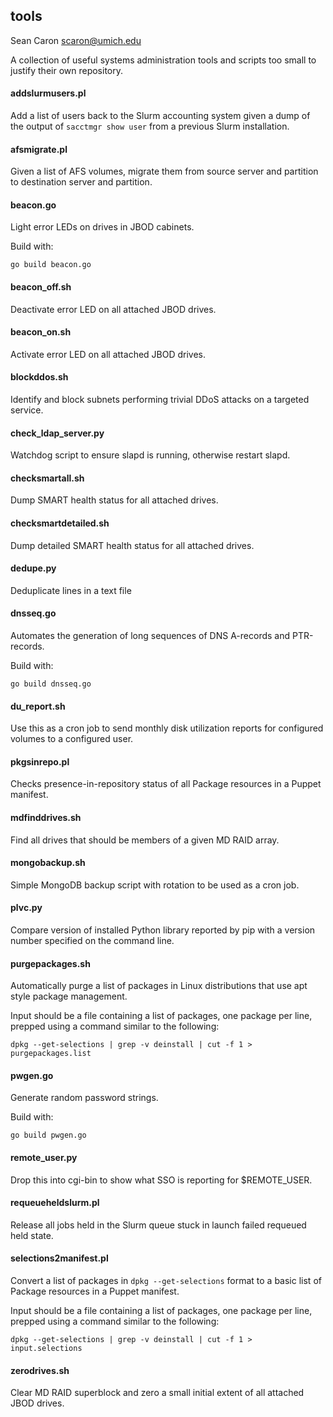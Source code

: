 tools
-----

Sean Caron <scaron@umich.edu>

A collection of useful systems administration tools and scripts too small to justify their own repository.

#### addslurmusers.pl

Add a list of users back to the Slurm accounting system given a dump of the output of ```sacctmgr show user``` from a previous Slurm installation.

#### afsmigrate.pl

Given a list of AFS volumes, migrate them from source server and partition to destination server and partition.

#### beacon.go

Light error LEDs on drives in JBOD cabinets.

Build with:

```
go build beacon.go
```

#### beacon_off.sh

Deactivate error LED on all attached JBOD drives.

#### beacon_on.sh

Activate error LED on all attached JBOD drives.

#### blockddos.sh

Identify and block subnets performing trivial DDoS attacks on a targeted service.

#### check_ldap_server.py

Watchdog script to ensure slapd is running, otherwise restart slapd.

#### checksmartall.sh

Dump SMART health status for all attached drives.

#### checksmartdetailed.sh

Dump detailed SMART health status for all attached drives. 

#### dedupe.py

Deduplicate lines in a text file

#### dnsseq.go

Automates the generation of long sequences of DNS A-records and PTR-records.

Build with:

```
go build dnsseq.go
```

#### du_report.sh

Use this as a cron job to send monthly disk utilization reports for configured volumes to a configured user.

#### pkgsinrepo.pl

Checks presence-in-repository status of all Package resources in a Puppet manifest.

#### mdfinddrives.sh

Find all drives that should be members of a given MD RAID array.

#### mongobackup.sh

Simple MongoDB backup script with rotation to be used as a cron job.

#### plvc.py

Compare version of installed Python library reported by pip with a version number specified on the command line.

#### purgepackages.sh

Automatically purge a list of packages in Linux distributions that use apt style package management.

Input should be a file containing a list of packages, one package per line, prepped using a command similar to the following:

```
dpkg --get-selections | grep -v deinstall | cut -f 1 > purgepackages.list
```

#### pwgen.go

Generate random password strings.

Build with:

```
go build pwgen.go
```

#### remote_user.py

Drop this into cgi-bin to show what SSO is reporting for $REMOTE_USER.

#### requeueheldslurm.pl

Release all jobs held in the Slurm queue stuck in launch failed requeued held state.

#### selections2manifest.pl

Convert a list of packages in ```dpkg --get-selections``` format to a basic list of Package resources in a Puppet manifest.

Input should be a file containing a list of packages, one package per line, prepped using a command similar to the following:

```
dpkg --get-selections | grep -v deinstall | cut -f 1 > input.selections
```

#### zerodrives.sh

Clear MD RAID superblock and zero a small initial extent of all attached JBOD drives.

